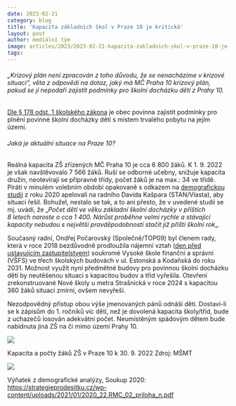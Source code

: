 ```yaml
---
date: 2023-02-21
category: blog
title: 'Kapacita základních škol v Praze 10 je kritická'
layout: post
author: mediální tým
image: articles/2023/2023-02-21-kapacita-zakladnich-skol-v-praze-10-je-kriticka.jpg
tags:
---
```



###### „Krizový plán není zpracován z toho důvodu, že se nenacházíme v krizové situaci“, věta z odpovědi na dotaz, jaký má MČ Praha 10 krizový plán, pokud se jí nepodaří zajistit podmínky pro školní docházku dětí z Prahy 10.

[Dle § 178 odst. 1 školského zákona](http://zakony.centrum.cz/skolsky-zakon/cast-17-paragraf-178)  je obec povinna zajistit podmínky pro plnění povinné školní docházky dětí s místem trvalého pobytu na jejím území.

###### Jaká je aktuální situace na Praze 10?

Reálná kapacita ZŠ zřízených MČ Praha 10 je cca 6&nbsp;800 žáků. K 1. 9. 2022 je však navštěvovalo 7&nbsp;566 žáků. Ruší se odborné učebny, snižuje kapacita družin, neotevírají se přípravné třídy, počet žáků je na max.: 34 ve třídě. Piráti v minulém volebním období opakovaně s odkazem na [demografickou studii](https://strategieprodesitku.cz/wp-content/uploads/2021/01/2020_22.RMC_02_priloha_n.pdf)  z&nbsp;roku 2020 apelovali na radního Davida Kašpara (STAN/Vlasta), aby situaci řešil. Bohužel, nestalo se tak, a to ani přesto, že v uvedené studii se mj. uvádí, že „_Počet dětí ve věku základní školní docházky v příštích 8&nbsp;letech naroste o cca 1&nbsp;400. Nárůst proběhne velmi rychle a stávající kapacity nebudou s největší pravděpodobností stačit již příští školní rok_„.

Současný radní, Ondřej Počarovský (Společně/TOP09) byl členem rady, která v roce 2018 bezdůvodně prodloužila nájemní vztah ([den před ustavujícím zastupitelstvem](https://pirati10.cz/tag/vsfs/)) soukromé Vysoké škole finanční a správní (VŠFS) ve třech školských budovách v ul. Estonská a Kodaňská do roku 2031. Možnost využít nyní předmětné budovy pro povinnou školní docházku dětí by neutěšenou situaci s kapacitou budov a tříd vyřešila. Otevření zrekonstruované Nové školy u metra Strašnická v roce 2024 s kapacitou 360 žáků situaci zmírní, ovšem nevyřeší.

Nezodpovědný přístup obou výše jmenovaných pánů odnáší děti. Dostaví-li se k zápisům do 1. ročníků víc dětí, než je dovolená kapacita školy/tříd, bude z uchazečů losován adekvátní počet. Neumístěným spádovým dětem bude nabídnuta jiná ZŠ na či mimo území Prahy 10.

![](https://pirati10.cz/wp-content/uploads/2023/02/Naplnenost-ZS.png)

Kapacita a počty žáků ZŠ v Praze 10 k 30. 9. 2022 Zdroj: MŠMT

![](https://pirati10.cz/wp-content/uploads/2023/02/Poctyzaku.png)

Výňatek z demografické analýzy, Soukup 2020: https://strategieprodesitku.cz/wp-content/uploads/2021/01/2020_22.RMC_02_priloha_n.pdf
